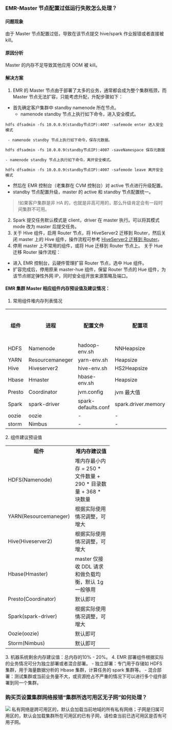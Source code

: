 ### EMR-Master 节点配置过低运行失败怎么处理？
#### 问题现象
由于 Master 节点配置过低，导致在该节点提交 hive/spark 作业报错或者直接被 kill。

#### 原因分析
Master 的内存不足导致其他应用 OOM 被 kill。

#### 解决方案
1. EMR 的 Master 节点由于部署了太多的业务，通常都会成为整个集群瓶颈，而 Master 节点无法扩容，只能考虑升配，升配步骤如下：
 - 首先确定客户集群中 standby namenode 所在节点。
    - namenode standby 节点上执行如下命令，进入安全模式。
```
hdfs dfsadmin -fs 10.0.0.9(standby节点IP):4007 -safemode enter 进入安全模式
```
     - namenode standby 节点上执行如下命令，保存元数据。
```
hdfs dfsadmin -fs 10.0.0.9(standby节点IP):4007 -saveNamespace 保存元数据
```
    - namenode standby 节点上执行如下命令，离开安全模式。
```
hdfs dfsadmin -fs 10.0.0.9(standby节点IP):4007 -safemode leave 离开安全模式
```
 - 然后在 EMR 控制台（老集群在 CVM 控制台）对 active 节点进行升级配置。
 - standby 节点配置升级，master 的 active 和 standby 节点配置统一。
>!如果客户集群是非 HA 的，也就是非高可用的，那么升级肯定会有一段时间集群不可用。
2. Spark 提交任务默认模式是 client，driver 在 master 执行。可以将其模式 mode 改为 master 后提交任务。
3. 关于 Hive 组件，启用 Router 节点，将 HiveServer2 迁移到 Router，然后关闭 master 上的 Hive 组件，操作流程可参考 [HiveServer2 迁移到 Router](https://cloud.tencent.com/document/product/589/41198)。
4. 停用 master 上不常用的组件，或将 Hue 迁移到 Router 节点上。
关于 Hue 迁移 Router 操作流程：
 - 进入 EMR 控制台，云硬件管理扩容 Router 节点，选中 Hue 组件。
 - 扩容完成后，停用原来 master-hue 组件，保留 Router 节点的 Hue 组件，为该节点绑定弹性外网 IP，同时安全组开放来源策略及端口。

#### EMR 集群 Master 相应组件内存预设值及建议情况：
1. 常用组件堆内存列表情况
<table>
   <tr>
      <th style="width: 80px;">组件</th>
      <th style="width: 100px;">进程</th>
      <th style="width: 80px;">配置文件</th>
      <th style="width: 110px;">配置项</th>
			<th style="width: 110px;">默认堆内存 mb</th>
   </tr>
   <tr>
      <td>HDFS</td>
      <td>Namenode</td>
      <td>hadoop-env.sh</td>
      <td>NNHeapsize</td>
      <td>4096</td>
   </tr>
   <tr>
      <td>YARN</td>
      <td>Resourcemaneger</td>
      <td>yarn-env.sh</td>
      <td>Heapsize</td>
      <td>2000</td>
   </tr>
   <tr>
      <td>Hive</td>
      <td>Hiveserver2</td>
      <td>hive-env.sh</td>
			<td>HS2Heapsize</td>
      <td>4096</td>
   </tr>
   <tr>
      <td>Hbase</td>
      <td>Hmaster</td>
      <td>hbase-env.sh</td>
      <td>Heapsize</td>
      <td>1024</td>
   </tr>
   <tr>
      <td>Presto</td>
      <td>Coordinator</td>
      <td>jvm.config</td>
      <td>jvm 最大值</td>
      <td>3gb</td>
	 </tr>
	  <tr>
      <td>Spark</td>
      <td>spark-driver</td>
      <td>spark-defaults.conf</td>
      <td>spark.driver.memory</td>
      <td>1024</td>
	 </tr>
	 <tr>
      <td>oozie</td>
      <td>oozie</td>
      <td>-</td>
      <td>-</td>
      <td>1024</td>
	 </tr>
	  <tr>
      <td>storm</td>
      <td>Nimbus</td>
      <td>-</td>
      <td>-</td>
      <td>1024</td>
	 </tr>
</table>
2. 组件建议预设值
<table>
   <tr>
      <th style="width: 80px;">组件</th>
      <th style="width: 100px;">堆内存建议值</th>
   </tr>
   <tr>
      <td>HDFS(Namenode)</td>
      <td>堆内存最小内存 = 250 * 文件数量 + 290 * 目录数量 + 368 * 块数量</td>
   </tr>
   <tr>
      <td>YARN(Resourcemaneger) </td>
      <td>根据实际使用情况调整，可增大</td>
   </tr>
   <tr>
      <td>Hive(Hiveserver2)</td>
      <td>根据实际使用情况调整，可增大 </td>
   </tr>
   <tr>
      <td>Hbase(Hmaster)</td>
      <td>master 仅接收 DDL 请求和做负载均衡，默认 1g 一般够用 </td>
   </tr>
   <tr>
      <td>Presto(Coordinator)</td>
      <td>默认即可</td>
	 </tr>
	  <tr>
      <td>Spark(spark-driver)</td>
      <td>根据实际使用情况调整，可增大</td>
	 </tr>
	 <tr>
      <td>Oozie(oozie)</td>
      <td>默认即可</td>
	 </tr>
	  <tr>
      <td>Storm(Nimbus)</td>
      <td>默认即可</td>
	 </tr>
</table>
3. 机器系统剩余内存建议值：总内存的10% - 20%。
4. EMR 部署组件根据实际的业务情况可分为独立部署或者混合部署。
 - 独立部署：专门用于存储如 HDFS 集群，用于海量数据分析的 Hbase 集群，计算任务的 spark 集群等。
 - 混合部署：测试集群或当前业务量不大，或资源抢占不严重的情况下可以进行多个组件部署到同一个集群。


### 购买页设置集群网络报错“集群所选可用区无子网”如何处理？
![](https://main.qcloudimg.com/raw/5b83747c07b5ab0eedc4d38fbfc13865.png)
私有网络是跨可用区的，默认会加载当前地域的所有私有网络；子网是归属可用区的，默认会加载集群所在可用区的已有子网，请检查当前已选可用区是否有可用子网。
